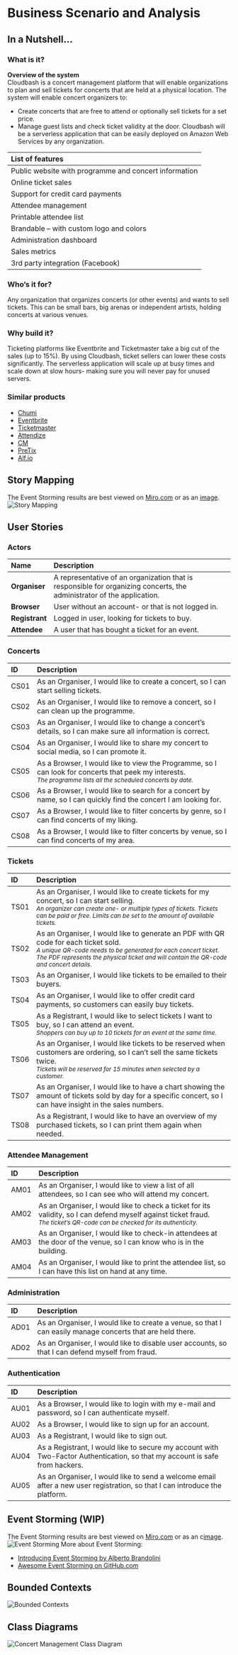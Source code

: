 # Business Scenario and Analysis
## In a Nutshell...
### What is it?
**Overview of the system**<br>
Cloudbash is a concert management platform that will enable organizations to plan and sell tickets for concerts that are held at a physical location. The system will enable concert organizers to:
- Create concerts that are free to attend or optionally sell tickets for a set price.
- Manage guest lists and check ticket validity at the door.
Cloudbash will be a serverless application that can be easily deployed on Amazon Web Services by any organization.

| List of features                                      |
| :---------------------------------------------------- |
| Public website with programme and concert information |
| Online ticket sales                                   |
| Support for credit card payments                      |
| Attendee management                                   |
| Printable attendee list                               |
| Brandable – with custom logo and colors               |
| Administration dashboard                              |
| Sales metrics                                         |
| 3rd party integration (Facebook)                      |


### Who’s it for?
Any organization that organizes concerts (or other events) and wants to sell tickets. This can be small bars, big arenas or independent artists, holding concerts at various venues.

### Why build it?
Ticketing platforms like Eventbrite and Ticketmaster take a big cut of the sales (up to 15%). By using Cloudbash, ticket sellers can lower these costs significantly. The serverless application will scale up at busy times and scale down at slow hours- making sure you will never pay for unused servers.

### Similar products
* [Chumi](https://www.chumi.co/)
* [Eventbrite](https://www.eventbrite.com/)
* [Ticketmaster](https://www.ticketmaster.com/)
* [Attendize](http://www.attendize.com/)
* [CM](https://www.cm.com/)
* [PreTix](https://pretix.eu/)
* [Alf.io](https://alf.io/)

## Story Mapping
The Event Storming results are best viewed on [Miro.com](https://miro.com/app/board/o9J_kthx_7g=/) or as an [image](https://bobvd.github.io/Cloudbash/assets/img/story_mapping.42249952.jpg).
![Story Mapping](../../assets/images/story_mapping.jpg "Story Mapping")


## User Stories
### Actors

| Name           | Description                                                                                                            |
| :------------- | :--------------------------------------------------------------------------------------------------------------------- |
| **Organiser**  | A representative of an organization that is responsible for organizing concerts, the administrator of the application. |
| **Browser**    | User without an account- or that is not logged in.                                                                     |
| **Registrant** | Logged in user, looking for tickets to buy.                                                                            |
| **Attendee**   | A user that has bought a ticket for an event.                                                                          |

### Concerts
| ID   | Description                                                                                                                                                                       |
| :--- | :-------------------------------------------------------------------------------------------------------------------------------------------------------------------------------- |
| CS01  | As an Organiser, I would like to create a concert, so I can start selling tickets.                                                                                                |
| CS02  | As an Organiser, I would like to remove a concert, so I can clean up the programme.                                                                                               |
| CS03  | As an Organiser, I would like to change a concert’s details, so I can make sure all information is correct.                                                                       |
| CS04  | As an Organiser, I would like to share my concert to social media, so I can promote it.                                                                                           |
| CS05  | As a Browser, I would like to view the Programme, so I can look for concerts that peek my interests. <br><small>*The programme lists all the scheduled concerts by date.*</small> |
| CS06  | As a Browser, I would like to search for a concert by name, so I can quickly find the concert I am looking for.                                                                   |
| CS07  | As a Browser, I would like to filter concerts by genre, so I can find concerts of my liking.                                                                                      |
| CS08  | As a Browser, I would like to filter concerts by venue, so I can find concerts of my area.                                                                                        |

### Tickets
| ID   | Description                                                                                                                                                                                                                                                              |
| :--- | :----------------------------------------------------------------------------------------------------------------------------------------------------------------------------------------------------------------------------------------------------------------------- |
| TS01  | As an Organiser, I would like to create tickets for my concert, so I can start selling. <br> <small> <i> An organizer can create one- or multiple types of tickets. Tickets can be paid or free. Limits can be set to the amount of available tickets. </i></small>      |
| TS02  | As an Organiser, I would like to generate an PDF with QR code for each ticket sold. <br> <small> <i>A unique QR-code needs to be generated for each concert ticket. The PDF represents the physical ticket and will contain the QR-code and concert details.</i></small> |
| TS03  | As an Organiser, I would like tickets to be emailed to their buyers.                                                                                                                                                                                                     |
| TS04  | As an Organiser, I would like to offer credit card payments, so customers can easily buy tickets.                                                                                                                                                                        |
| TS05  | As a Registrant, I would like to select tickets I want to buy, so I can attend an event.<br> <small> <i>Shoppers can buy up to 10 tickets for an event at the same time.</i></small>                                                                                     |
| TS06  | As an Organiser, I would like tickets to be reserved when customers are ordering, so I can’t sell the same tickets twice. <br><small><i>Tickets will be reserved for 15 minutes when selected by a customer.</i></small>                                                 |
| TS07  | As an Organiser, I would like to have a chart showing the amount of tickets sold by day for a specific concert, so I can have insight in the sales numbers.                                                                                                              |
| TS08  | As a Registrant, I would like to have an overview of my purchased tickets, so I can print them again when needed.                                                                                                                                                        |
### Attendee Management
| ID   | Description                                                                                                                                                                                   |
| :--- | :-------------------------------------------------------------------------------------------------------------------------------------------------------------------------------------------- |
| AM01 | As an Organiser, I would like to view a list of all attendees, so I can see who will attend my concert.                                                                                       |
| AM02 | As an Organiser, I would like to check a ticket for its validity, so I can defend myself against ticket fraud. <br><small>*The ticket’s QR-code can be checked for its authenticity.*</small> |
| AM03 | As an Organiser, I would like to check-in attendees at the door of the venue, so I can know who is in the building.                                                                           |
| AM04 | As an Organiser, I would like to print the attendee list, so I can have this list on hand at any time.                                                                                        |

### Administration
| ID   | Description                                                                                                |
| :--- | :--------------------------------------------------------------------------------------------------------- |
| AD01  | As an Organiser, I would like to create a venue, so that I can easily manage concerts that are held there. |
| AD02  | As an Organiser, I would like to disable user accounts, so that I can defend myself from fraud.            |

### Authentication
| ID     | Description                                                                                                                 |
| :----- | :-------------------------------------------------------------------------------------------------------------------------- |
| AU01 | As a Browser, I would like to login with my e-mail and password, so I can authenticate myself.                              |
| AU02 | As a Browser, I would like to sign up for an account.                                                                       |
| AU03 | As a Registrant, I would like to sign out.                                                                                  |
| AU04 | As a Registrant, I would like to secure my account with Two-Factor Authentication, so that my account is safe from hackers. |
| AU05 | As an Organiser, I would like to send a welcome email after a new user registration, so that I can introduce the platform.  |

## Event Storming (WIP)
The Event Storming results are best viewed on [Miro.com](https://miro.com/app/board/o9J_kthgmqk=/) or as an c[image](https://bobvd.github.io/Cloudbash/assets/img/story_mapping.42249952.jpg).
![Event Storming](../../assets/images/event_storming.jpg "Event Storming")
More about Event Storming:
* [Introducing Event Storming by Alberto Brandolini](http://ziobrando.blogspot.com/2013/11/introducing-event-storming.html)
* [Awesome Event Storming on GitHub.com](https://github.com/mariuszgil/awesome-eventstorming)

## Bounded Contexts
![Bounded Contexts](../../assets/images/bounded_contexts.png "Bounded Contexts")

## Class Diagrams
![Concert Management Class Diagram](../../assets/images/class_diagram_concert.png "Concert Management Class Diagram")